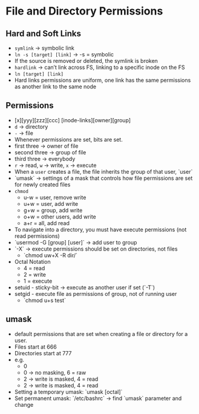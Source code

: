 # File and Directory Permissions

## Hard and Soft Links

* `symlink` -&gt; symbolic link
* `ln -s [target] [link]` -&gt; -s = symbolic
* If the source is removed or deleted, the symlink is broken
* `hardlink` -&gt; can’t link across FS, linking to a specific inode on the FS
* `ln [target] [link]`
* Hard links  permissions are uniform, one link has the same permissions as another link to the same node

## Permissions

* \[x\]\[yyy\]\[zzz\]\[ccc\] \[inode-links\]\[owner\]\[group\]
* `d` -&gt; directory
* `-` -&gt; file
* Whenever permissions are set, bits are set.
* first three -&gt; owner of file
* second three -&gt; group of file
* third three -&gt; everybody
* `r` -&gt; read, `w` -&gt; write, `x` -&gt; execute
* When a `user` creates a file, the file inherits the group of that user, \`user\`
* \`umask\` -&gt; settings of a mask that controls how file permissions are set for newly created files
* `chmod` 
  * u-w = user, remove write
  * u+w = user, add write
  * g+w = group, add write
  * o+w = other users, add write
  * a+r = all, add read
* To navigate into a directory, you must have execute permissions \(not read permissions\)
* \`usermod -G \[group\] \[user\]\` -&gt; add user to group
* \`-X\` -&gt; execute permissions should be set on directories, not files
  * \`chmod uw+X -R dir/\`
* Octal Notation
  * 4 = read
  * 2 = write
  * 1 = execute
* setuid - sticky-bit -&gt; execute as another user if set \(\`-T\`\)
* setgid - execute file as permissions of group, not of running user
  * \`chmod u+s test\`

## umask

* default permissions that are set when creating a file or directory for a user.
* Files start at 666
* Directories start at 777
* e.g. 
  * 0
  * 0 -&gt; no masking, 6 = raw
  * 2 -&gt; write is masked, 4 = read
  * 2 -&gt; write is masked, 4 = read
* Setting a temporary umask: \`umask \[octal\]\`
* Set permanent umask: \`/etc/bashrc\` -&gt; find \`umask\` parameter and change




